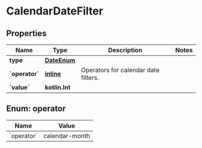 
# CalendarDateFilter

## Properties
| Name | Type | Description | Notes |
| ------------ | ------------- | ------------- | ------------- |
| **type** | [**DateEnum**](DateEnum.md) |  |  |
| **&#x60;operator&#x60;** | [**inline**](#&#x60;Operator&#x60;) | Operators for calendar date filters. |  |
| **&#x60;value&#x60;** | **kotlin.Int** |  |  |


<a id="`Operator`"></a>
## Enum: operator
| Name | Value |
| ---- | ----- |
| &#x60;operator&#x60; | calendar-month |




